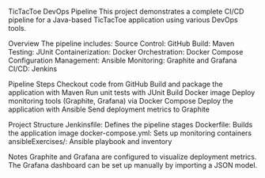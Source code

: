   TicTacToe DevOps Pipeline
This project demonstrates a complete CI/CD pipeline for a Java-based TicTacToe application using various DevOps tools.

  Overview
The pipeline includes:
Source Control: GitHub
Build: Maven
Testing: JUnit
Containerization: Docker
Orchestration: Docker Compose
Configuration Management: Ansible
Monitoring: Graphite and Grafana
CI/CD: Jenkins

  Pipeline Steps
Checkout code from GitHub
Build and package the application with Maven
Run unit tests with JUnit
Build Docker image
Deploy monitoring tools (Graphite, Grafana) via Docker Compose
Deploy the application with Ansible
Send deployment metrics to Graphite

  Project Structure
Jenkinsfile: Defines the pipeline stages
Dockerfile: Builds the application image
docker-compose.yml: Sets up monitoring containers
ansibleExercises/: Ansible playbook and inventory

  Notes
Graphite and Grafana are configured to visualize deployment metrics. The Grafana dashboard can be set up manually by importing a JSON model.

